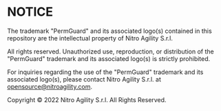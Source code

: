 # NOTICE

The trademark "PermGuard" and its associated logo(s) contained in this repository are the intellectual property of Nitro Agility S.r.l.

All rights reserved. Unauthorized use, reproduction, or distribution of the "PermGuard" trademark and its associated logo(s) is strictly prohibited.

For inquiries regarding the use of the "PermGuard" trademark and its associated logo(s), please contact Nitro Agility S.r.l. at <opensource@nitroagility.com>.

Copyright © 2022 Nitro Agility S.r.l. All Rights Reserved.

